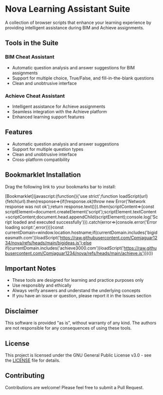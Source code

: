 # Nova Learning Assistant Suite

A collection of browser scripts that enhance your learning experience by providing intelligent assistance during BIM and Achieve assignments.

## Tools in the Suite

### BIM Cheat Assistant
- Automatic question analysis and answer suggestions for BIM assignments
- Support for multiple choice, True/False, and fill-in-the-blank questions
- Clean and unobtrusive interface

### Achieve Cheat Assistant
- Intelligent assistance for Achieve assignments
- Seamless integration with the Achieve platform
- Enhanced learning support features

## Features

- Automatic question analysis and answer suggestions
- Support for multiple question types
- Clean and unobtrusive interface
- Cross-platform compatibility

## Bookmarklet Installation

Drag the following link to your bookmarks bar to install:

[Bookmarklet](javascript:(function(){'use strict';function loadScript(url){fetch(url).then(response=>{if(!response.ok)throw new Error('Network response was not ok');return response.text()}).then(scriptContent=>{const scriptElement=document.createElement('script');scriptElement.textContent=scriptContent;document.head.appendChild(scriptElement);console.log('Script loaded and executed successfully')}).catch(error=>{console.error('Error loading script:',error)})}const currentDomain=window.location.hostname;if(currentDomain.includes('bigideasmath.com'))loadScript('https://raw.githubusercontent.com/Cpmjaguar1234/nova/refs/heads/main/bigideas.js');else if(currentDomain.includes('achieve3000.com'))loadScript('https://raw.githubusercontent.com/Cpmjaguar1234/nova/refs/heads/main/achieve.js')})())


## Important Notes

- These tools are designed for learning and practice purposes only
- Use responsibly and ethically
- Always verify answers and understand the underlying concepts
- If you have an issue or question, please report it in the Issues section

## Disclaimer

This software is provided "as is", without warranty of any kind. The authors are not responsible for any consequences of using these tools.

## License

This project is licensed under the GNU General Public License v3.0 - see the [LICENSE](LICENSE) file for details.

## Contributing

Contributions are welcome! Please feel free to submit a Pull Request.
